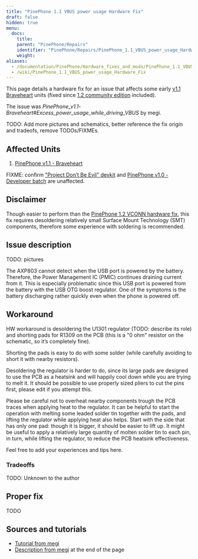 ```yaml
---
title: "PinePhone 1.1 VBUS power usage Hardware Fix"
draft: false
hidden: true
menu:
  docs:
    title:
    parent: "PinePhone/Repairs"
    identifier: "PinePhone/Repairs/PinePhone_1.1_VBUS_power_usage_Hardware_Fix"
    weight:
aliases:
  - /documentation/PinePhone/Hardware_fixes_and_mods/PinePhone_1.1_VBUS_power_usage_Hardware_Fix/
  - /wiki/PinePhone_1.1_VBUS_power_usage_Hardware_Fix
---
```


This page details a hardware fix for an issue that affects some early [v1.1 Braveheart](/documentation/PinePhone/Revisions) units (fixed since [1.2 community edition](/documentation/PinePhone/Revisions/PinePhone_v1.2) included).

The issue was _PinePhone_v1.1_-_Braveheart#Excess_power_usage_while_driving_VBUS_ by megi.

TODO: Add more pictures and schematics, better reference the fix origin and tradeofs, remove TODOs/FIXMEs.

## Affected Units

1. [PinePhone v1.1 - Braveheart](/documentation/PinePhone/Revisions/PinePhone_v1.1_-_Braveheart)

FIXME: confirm ["Project Don’t Be Evil" devkit](/documentation/PinePhone/Revisions/Project_Dont_be_evil) and [PinePhone v1.0 - Developer batch](/documentation/PinePhone/Revisions/PinePhone_v1.0_-Dev) are unaffected.

## Disclaimer

Though easier to perform than the [PinePhone 1.2 VCONN hardware fix](/documentation/PinePhone/Repairs/PinePhone_1.2_VCONN_Hardware_Fix), this fix requires desoldering relatively small Surface Mount Technology (SMT) components, therefore some experience with soldering is recommended.

## Issue description

TODO: pictures

The AXP803 cannot detect when the USB port is powered by the battery. Therefore, the Power Management IC (PMIC) continues draining current from it. This is especially problematic since this USB port is powered from the battery with the USB OTG boost regulator. One of the symptoms is the battery discharging rather quickly even when the phone is powered off.

## Workaround

HW workaround is desoldering the U1301 regulator (TODO: describe its role) and shorting pads for R1309 on the PCB (this is a "0 ohm" resistor on the schematic, so it’s completely fine).

Shorting the pads is easy to do with some solder (while carefully avoiding to short it with nearby resistors).

Desoldering the regulator is harder to do, since its large pads are designed to use the PCB as a heatsink and will happily cool down while you are trying to melt it. It should be possible to use properly sized pliers to cut the pins first, please edit if you attempt this.

Please be careful not to overheat nearby components trough the PCB traces when applying heat to the regulator. It can be helpful to start the operation with melting some leaded solder tin together with the pads, and lifting the regulator while applying heat also helps. Start with the side that has only one pad: though it is bigger, it should be easier to lift up. It might be useful to apply a relatively large quantity of molten solder tin to each pin, in turn, while lifting the regulator, to reduce the PCB heatsink effectiveness.

Feel free to add your experiences and tips here.

### Tradeoffs

TODO: Unknown to the author

## Proper fix

TODO

## Sources and tutorials

* [Tutorial from megi](https://xnux.eu/devices/pp-pmic-fix.jpg)
* [Description from megi](https://xnux.eu/devices/feature/anx7688.html) at the end of the page
